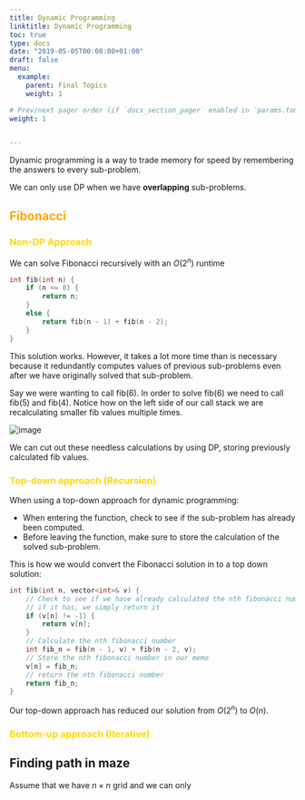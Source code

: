 ```yaml
---
title: Dynamic Programming
linktitle: Dynamic Programming
toc: true
type: docs
date: "2019-05-05T00:00:00+01:00"
draft: false
menu:
  example:
    parent: Final Topics
    weight: 1

# Prev/next pager order (if `docs_section_pager` enabled in `params.toml`)
weight: 1


---
```


Dynamic programming is a way to trade memory for speed by remembering the answers to every sub-problem. 

We can only use DP when we have **overlapping** sub-problems.

## <span style="color:orange">Fibonacci</span>

### <span style="color:gold">Non-DP Approach</span>

We can solve Fibonacci recursively with an $O(2^n)$ runtime

```c++
int fib(int n) {
	if (n <= 0) {
		return n;
	}
	else {
		return fib(n - 1) + fib(n - 2);
	}
}
```

This solution works. However, it takes a lot more time than is necessary because it redundantly computes values of previous sub-problems even after we have originally solved that sub-problem.

Say we were wanting to call fib(6). In order to solve fib(6) we need to call fib(5) and fib(4). Notice how on the left side of our call stack we are recalculating smaller fib values multiple times. 

![image](/notes/eecs281/images/fib1.png)

We can cut out these needless calculations by using DP, storing previously calculated fib values.

### <span style="color:gold">Top-down approach (Recursion)</span>

When using a top-down approach for dynamic programming:

- When entering the function, check to see if the sub-problem has already been computed.
- Before leaving the function, make sure to store the calculation of the solved sub-problem.

This is how we would convert the Fibonacci solution in to a top down solution:

```c++
int fib(int n, vector<int>& v) {
	// Check to see if we have already calculated the nth fibonacci number
	// if it has, we simply return it
	if (v[n] != -1) {
		return v[n];
	}
	// Calculate the nth fibonacci number
	int fib_n = fib(n - 1, v) + fib(n - 2, v);
	// Store the nth fibonacci number in our memo
	v[n] = fib_n;
	// return the nth fibonacci number
	return fib_n;
}
```

Our top-down approach has reduced our solution from $O(2^n)$ to $O(n)$.

### <span style="color:gold">Bottom-up approach (Iterative)</span>

## Finding path in maze

Assume that we have $n \times n$ grid and we can only 

